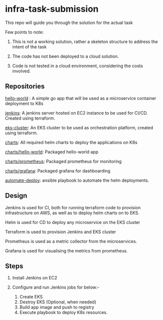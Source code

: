 # infra-task-submission
This repo will guide you through the solution for the actual task

Few points to note:

1. This is not a working solution, rather a skeleton structure to address the intent of the task

2. The code has not been deployed to a cloud solution.

3. Code is not tested in a cloud environment, considering the costs involved.

## Repositories

[hello-world](https://github.com/souravsekhar/hello-world) : A simple go app that will be used as a microservice container deployment to K8s

[jenkins](https://github.com/souravsekhar/jenkins-on-ec2): A jenkins server hosted on EC2 instance to be used for CI/CD. Created using terraform.

[eks-cluster](https://github.com/souravsekhar/eks-aws): An EKS cluster to be used as orchestration platform, created using terraform.

[charts](https://github.com/souravsekhar/helm-cd): All required helm charts to deploy the applications on K8s

[charts/hello-world](https://github.com/souravsekhar/helm-cd/hello-worl): Packaged hello-world app

[charts/prometheus](https://github.com/souravsekhar/helm-cd/prometheus): Packaged prometheus for monitoring

[charts/grafana](https://github.com/souravsekhar/helm-cd/grafana): Packaged grafana for dashboarding

[automate-deploy](https://github.com/souravsekhar/helm-cd/playbook.yaml): ansible playbook to automate the helm deployments.

## Design

Jenkins is used for CI, both for running terraform code to provision infrastructure on AWS, as well as to deploy helm charts on to EKS.

Helm is used for CD to deploy any microservice on the EKS cluster

Terraform is used to provision Jenkins and EKS cluster

Prometheus is used as a metric collector from the microservices.

Grafana is used for visualising the metrics from prometheus.

## Steps

1. Install Jenkins on EC2
2. Configure and run Jenkins jobs for below:-

    1. Create EKS
    2. Destroy EKS (Optional, when needed)
    3. Build app image and push to registry
    4. Execute playbook to deploy K8s resources.


